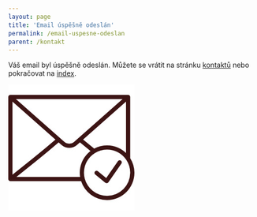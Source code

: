 ```yaml
---
layout: page
title: 'Email úspěšně odeslán'
permalink: /email-uspesne-odeslan
parent: /kontakt
---
```


Váš email byl úspěšně odeslán. Můžete se vrátit na stránku
[kontaktů](/kontakt) nebo pokračovat na [index](/).

![Email odeslán](/assets/email-odeslan.jpg)
